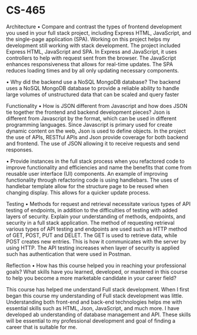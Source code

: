 # CS-465


Architecture
•	Compare and contrast the types of frontend development you used in your full stack project, including Express HTML, JavaScript, and the single-page application (SPA). 
Working on this project helps my development still working with stack development. The project included Express HTML, JavaScript and SPA. In Express and JavaScript, it uses controllers to help with request sent from the browser. The JavaScript enhances responsiveness that allows for real-time updates. The SPA reduces loading times and by all only updating necessary components.

•	Why did the backend use a NoSQL MongoDB database?
The backend uses a NoSQL MongoDB database to provide a reliable ability to handle large volumes of unstructured data that can be scaled and query faster

Functionality
•	How is JSON different from Javascript and how does JSON tie together the frontend and backend development pieces?
Json is different from Javascript by the format, which can be used in different programming languages.  Since Javascript is primary used for create dynamic content on the web, Json is used to define objects. In the project the use of APIs, RESTful APIs and Json provide coverage for both backend and frontend. The use of JSON allowing it to receive requests and send responses.

•	Provide instances in the full stack process when you refactored code to improve functionality and efficiencies and name the benefits that come from reusable user interface (UI) components.
An example of improving functionality through refactoring code is using handlebars. The uses of handlebar template allow for the structure page to be reused when changing display. This allows for a quicker update process.  


Testing
•	Methods for request and retrieval necessitate various types of API testing of endpoints, in addition to the difficulties of testing with added layers of security. Explain your understanding of methods, endpoints, and security in a full stack application.
The method of requesting retrieval various types of API testing and endpoints are used such as HTTP method of GET, POST, PUT and DELET. The GET is used to retrieve data, while POST creates new entries. This is how it communicates with the server by using HTTP. The API testing increases when layer of security is applied such has authentication that were used in Postman.


Reflection
•	How has this course helped you in reaching your professional goals? What skills have you learned, developed, or mastered in this course to help you become a more marketable candidate in your career field?

This course has helped me understand Full stack development. When I first began this course my understanding of Full stack development was little. Understanding both front-end and back-end technologies helps me with essential skills such as HTML, Json, JavaScript, and much more. I have developed ab understanding of database management and API. These skills will be essential to my professional development and goal of finding a career that is suitable for me.

